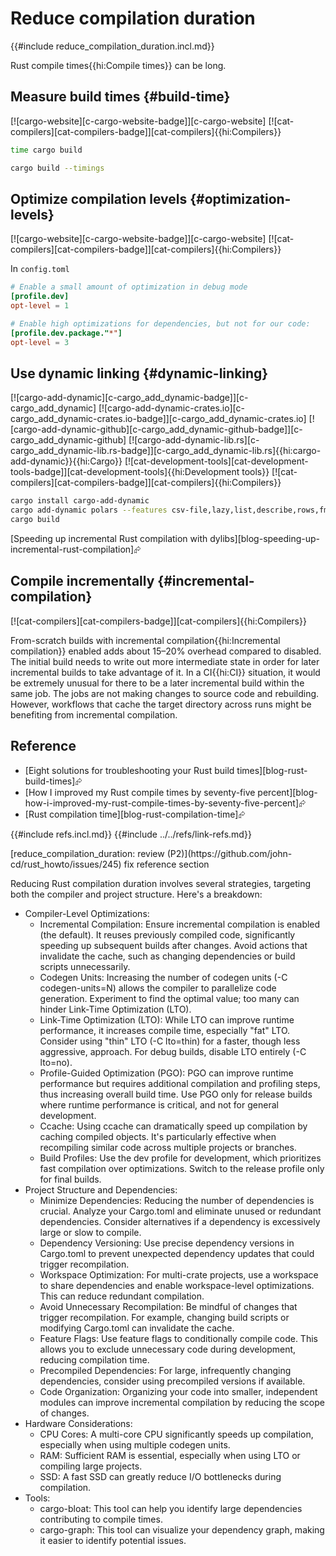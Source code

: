 # Reduce compilation duration

{{#include reduce_compilation_duration.incl.md}}

Rust compile times{{hi:Compile times}} can be long.

## Measure build times {#build-time}

[![cargo-website][c-cargo-website-badge]][c-cargo-website] [![cat-compilers][cat-compilers-badge]][cat-compilers]{{hi:Compilers}}

```sh
time cargo build
```

```sh
cargo build --timings
```

## Optimize compilation levels {#optimization-levels}

[![cargo-website][c-cargo-website-badge]][c-cargo-website] [![cat-compilers][cat-compilers-badge]][cat-compilers]{{hi:Compilers}}

In `config.toml`

```toml
# Enable a small amount of optimization in debug mode
[profile.dev]
opt-level = 1

# Enable high optimizations for dependencies, but not for our code:
[profile.dev.package."*"]
opt-level = 3
```

## Use dynamic linking {#dynamic-linking}

[![cargo-add-dynamic][c-cargo_add_dynamic-badge]][c-cargo_add_dynamic] [![cargo-add-dynamic-crates.io][c-cargo_add_dynamic-crates.io-badge]][c-cargo_add_dynamic-crates.io] [![cargo-add-dynamic-github][c-cargo_add_dynamic-github-badge]][c-cargo_add_dynamic-github] [![cargo-add-dynamic-lib.rs][c-cargo_add_dynamic-lib.rs-badge]][c-cargo_add_dynamic-lib.rs]{{hi:cargo-add-dynamic}}{{hi:Cargo}} [![cat-development-tools][cat-development-tools-badge]][cat-development-tools]{{hi:Development tools}} [![cat-compilers][cat-compilers-badge]][cat-compilers]{{hi:Compilers}}

```sh
cargo install cargo-add-dynamic
cargo add-dynamic polars --features csv-file,lazy,list,describe,rows,fmt,strings,temporal
cargo build
```

[Speeding up incremental Rust compilation with dylibs][blog-speeding-up-incremental-rust-compilation]⮳

## Compile incrementally {#incremental-compilation}

[![cat-compilers][cat-compilers-badge]][cat-compilers]{{hi:Compilers}}

From-scratch builds with incremental compilation{{hi:Incremental compilation}} enabled adds about 15–20% overhead compared to disabled. The initial build needs to write out more intermediate state in order for later incremental builds to take advantage of it. In a CI{{hi:CI}} situation, it would be extremely unusual for there to be a later incremental build within the same job. The jobs are not making changes to source code and rebuilding. However, workflows that cache the target directory across runs might be benefiting from incremental compilation.

## Reference

- [Eight solutions for troubleshooting your Rust build times][blog-rust-build-times]⮳
- [How I improved my Rust compile times by seventy-five percent][blog-how-i-improved-my-rust-compile-times-by-seventy-five-percent]⮳
- [Rust compilation time][blog-rust-compilation-time]⮳

{{#include refs.incl.md}}
{{#include ../../refs/link-refs.md}}

<div class="hidden">
[reduce_compilation_duration: review (P2)](https://github.com/john-cd/rust_howto/issues/245)
fix reference section

Reducing Rust compilation duration involves several strategies, targeting both the compiler and project structure. Here's a breakdown:

- Compiler-Level Optimizations:
  - Incremental Compilation: Ensure incremental compilation is enabled (the default).  It reuses previously compiled code, significantly speeding up subsequent builds after changes.  Avoid actions that invalidate the cache, such as changing dependencies or build scripts unnecessarily.
  - Codegen Units: Increasing the number of codegen units (-C codegen-units=N) allows the compiler to parallelize code generation.  Experiment to find the optimal value; too many can hinder Link-Time Optimization (LTO).
  - Link-Time Optimization (LTO): While LTO can improve runtime performance, it increases compile time, especially "fat" LTO.  Consider using "thin" LTO (-C lto=thin) for a faster, though less aggressive, approach.  For debug builds, disable LTO entirely (-C lto=no).
  - Profile-Guided Optimization (PGO): PGO can improve runtime performance but requires additional compilation and profiling steps, thus increasing overall build time.  Use PGO only for release builds where runtime performance is critical, and not for general development.
  - Ccache: Using ccache can dramatically speed up compilation by caching compiled objects.  It's particularly effective when recompiling similar code across multiple projects or branches.
  - Build Profiles: Use the dev profile for development, which prioritizes fast compilation over optimizations.  Switch to the release profile only for final builds.
- Project Structure and Dependencies:
  - Minimize Dependencies:  Reducing the number of dependencies is crucial.  Analyze your Cargo.toml and eliminate unused or redundant dependencies.  Consider alternatives if a dependency is excessively large or slow to compile.
  - Dependency Versioning: Use precise dependency versions in Cargo.toml to prevent unexpected dependency updates that could trigger recompilation.
  - Workspace Optimization:  For multi-crate projects, use a workspace to share dependencies and enable workspace-level optimizations.  This can reduce redundant compilation.
  - Avoid Unnecessary Recompilation:  Be mindful of changes that trigger recompilation.  For example, changing build scripts or modifying Cargo.toml can invalidate the cache.
  - Feature Flags:  Use feature flags to conditionally compile code.  This allows you to exclude unnecessary code during development, reducing compilation time.
  - Precompiled Dependencies: For large, infrequently changing dependencies, consider using precompiled versions if available.
  - Code Organization:  Organizing your code into smaller, independent modules can improve incremental compilation by reducing the scope of changes.
- Hardware Considerations:
  - CPU Cores:  A multi-core CPU significantly speeds up compilation, especially when using multiple codegen units.
  - RAM:  Sufficient RAM is essential, especially when using LTO or compiling large projects.
  - SSD:  A fast SSD can greatly reduce I/O bottlenecks during compilation.
- Tools:
  - cargo-bloat: This tool can help you identify large dependencies contributing to compile times.
  - cargo-graph: This tool can visualize your dependency graph, making it easier to identify potential issues.

</div>
